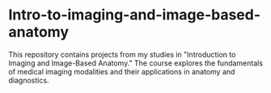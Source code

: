 # Intro-to-imaging-and-image-based-anatomy
This repository contains projects from my studies in "Introduction to Imaging and Image-Based Anatomy." The course explores the fundamentals of medical imaging modalities and their applications in anatomy and diagnostics.
